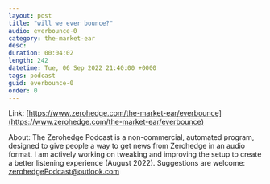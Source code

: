```yaml
---
layout: post
title: "will we ever bounce?"
audio: everbounce-0
category: the-market-ear
desc: 
duration: 00:04:02
length: 242
datetime: Tue, 06 Sep 2022 21:40:00 +0000
tags: podcast
guid: everbounce-0
order: 0
---
```



Link: [https://www.zerohedge.com/the-market-ear/everbounce](https://www.zerohedge.com/the-market-ear/everbounce)

About: The Zerohedge Podcast is a non-commercial, automated program, designed to give people a way to get news from Zerohedge in an audio format.  I am actively working on tweaking and improving the setup to create a better listening experience (August 2022).  Suggestions are welcome: [zerohedgePodcast@outlook.com](mailto:zerohedgePodcast@outlook.com)